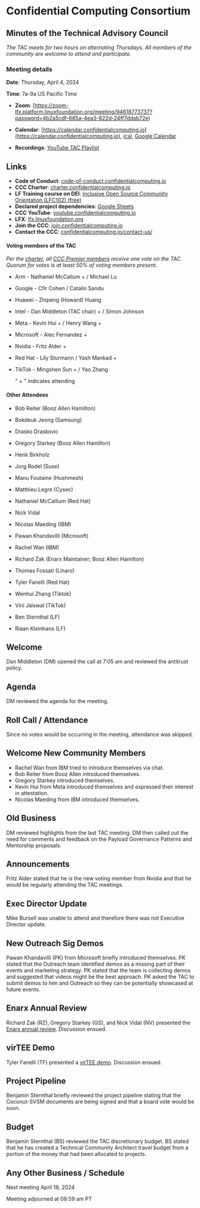 # Confidential Computing Consortium

## Minutes of the Technical Advisory Council

*The TAC meets for two hours on alternating Thursdays. All members of the community are welcome to attend and participate.*

### Meeting details

**Date**: Thursday, April 4, 2024

**Time**: 7a-9a US Pacific Time

* **Zoom**: [https://zoom-lfx.platform.linuxfoundation.org/meeting/94618773737?password=4b2a5cdf-685a-4ea3-822d-24ff7ddab72e) 

* **Calendar**: [https://calendar.confidentialcomputing.io](https://calendar.confidentialcomputing.io),
[ical](https://calendar.google.com/calendar/ical/c\_c0pcihr7n2n1k3a38i32d9ag10%40group.calendar.google.com/public/basic.ics),
[Google Calendar](https://calendar.google.com/calendar/u/0/r?cid=c\_c0pcihr7n2n1k3a38i32d9ag10@group.calendar.google.com)

* **Recordings**: [YouTube TAC Playlist](https://www.youtube.com/playlist?list=PLmfkUJc39uMjaB_I1dYW72I44kr9QzG_B)

## Links

* **Code of Conduct**: [code-of-conduct.confidentialcomputing.io](https://code-of-conduct.confidentialcomputing.io)
* **CCC Charter**: [charter.confidentialcomputing.io](https://charter.confidentialcomputing.io)
* **LF Training course on DEI**: [Inclusive Open Source Community Orientation (LFC102) (free)](https://training.linuxfoundation.org/training/inclusive-open-source-community-orientation-lfc102/)
* **Declared project dependencies**: [Google Sheets](https://docs.google.com/spreadsheets/d/1UKnbbGWXYLjnPZsox3zmYo59nv3XSXjePfas5E2fER0/edit#gid=0)
* **CCC YouTube**: [youtube.confidentialcomputing.io](https://youtube.confidentialcomputing.io)
* **LFX**: [lfx.linuxfoundation.org](https://lfx.linuxfoundation.org)
* **Join the CCC**: [join.confidentialcomputing.io](https://join.confidentialcomputing.io)
* **Contact the CCC**: [confidentialcomputing.io/contact-us/](https://confidentialcomputing.io/contact-us/)


#### Voting members of the TAC

*Per the [charter](https://charter.confidentialcomputing.io), all [CCC Premier members](https://confidentialcomputing.io/members/) receive one vote on the TAC. Quorum for votes is at least 50% of voting members present.*

* Arm - Nathaniel McCallum +  / Michael Lu
* Google - Cfir Cohen  / Catalin Sandu 
* Huawei - Zhipeng (Howard) Huang 
* Intel - Dan Middleton (TAC chair) + / Simon Johnson
* Meta - Kevin Hui + / Henry Wang +
* Microsoft - Alec Fernandez +
* Nvidia - Fritz Alder +
* Red Hat - Lily Sturmann  / Yash Mankad +
* TikTok - Mingshen Sun + / Yao Zhang

   " + " indicates attending

#### Other Attendees

* Bob Reiter (Booz Allen Hamilton)
* Bokdeuk Jeong (Samsung)
* Drasko Draskovic
* Gregory Starkey (Booz Allen Hamilton)
* Henk Birkholz
* Jorg Rodel (Suse)
* Manu Foutaine (Hushmesh)
* Matthieu Legre (Cysec)
* Nathaniel McCallium (Red Hat)
* Nick Vidal
* Nicolas Maeding (IBM)
* Pawan Khandavilli (Microsoft)
* Rachel Wan (IBM)
* Richard Zak (Enarx Maintainer; Booz Allen Hamilton)
* Thomas Fossati (Linaro)
* Tyler Fanelli (Red Hat)
* Wenhui Zhang (Tiktok)
* Vini Jaiswal (TikTok)


* Ben Sternthal (LF)
* Riaan Kleinhans (LF)

## Welcome

Dan Middleton (DM) opened the call at 7:05 am and reviewed the antitrust policy. 

## Agenda 

DM reviewed the agenda for the meeting. 

## Roll Call / Attendance

Since no votes would be occurring in the meeting, attendance was skipped.

## Welcome New Community Members

* Rachel Wan from IBM tried to introduce themselves via chat.
* Bob Reiter from Booz Allen introduced themselves.
* Gregory Starkey introduced themselves.
* Kevin Hui from Meta introduced themselves and expressed their interest in attestation.
* Nicolas Maeding from IBM introduced themselves.

## Old Business

DM reviewed highlights from the last TAC meeting. DM then called out the need for comments and feedback on the Payload Governance Patterns and Mentorship proposals.


## Announcements

Fritz Alder stated that he is the new voting member from Nvidia and that he would be regularly attending the TAC meetings.
  

## Exec Director Update

Mike Bursell was unable to attend and therefore there was not Executive Director update. 

## New Outreach Sig Demos

Pawan Khandavilli (PK) from Microsoft briefly introduced themselves. PK stated that the Outreach team identified demos as a missing part of their events and marketing strategy. PK stated that the team is collecting demos and suggested that videos might be the best approach. PK asked the TAC to submit demos to him and Outreach so they can be potentially showcased at future events. 


## Enarx Annual Review

Richard Zak (RZ), Gregory Starkey (GS), and Nick Vidal (NV) presented the [Enarx annual review](./Enarx%20Review%202024.pdf). Discussion ensued.


## virTEE Demo

Tyler Fanelli (TF) presented a [virTEE demo](./VirTee%20Demo.pdf). Discussion ensued. 

## Project Pipeline

Benjamin Sternthal briefly reviewed the project pipeline stating that the Coconut-SVSM documents are being signed and that a board vote would be soon.

## Budget

Benjamin Sternthal (BS) reviewed the TAC discretionary budget. BS stated that he has created a Technical Community Architect travel budget from a portion of the money that had been allocated to projects.  

## Any Other Business / Schedule

Next meeting April 18, 2024

Meeting adjourned at 08:59 am PT
